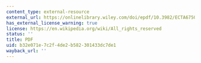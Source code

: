 ```yaml
---
content_type: external-resource
external_url: https://onlinelibrary.wiley.com/doi/epdf/10.3982/ECTA6750
has_external_license_warning: true
license: https://en.wikipedia.org/wiki/All_rights_reserved
status: ''
title: PDF
uid: b32e071e-7c2f-4de2-b582-301433dc7de1
wayback_url: ''
---
```

